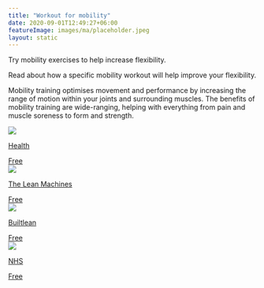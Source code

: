 ```yaml
---
title: "Workout for mobility"
date: 2020-09-01T12:49:27+06:00
featureImage: images/ma/placeholder.jpeg
layout: static
---
```


Try mobility exercises to help increase flexibility.

Read about how a specific mobility workout will help improve your flexibility.

Mobility training optimises movement and performance by increasing the range of motion within your joints and surrounding muscles. The benefits of mobility training are wide-ranging, helping with everything from pain and muscle soreness to form and strength.

<a class="ma-link" href="https://www.health.com/fitness/mobility-workout"><div class="ma-card ma-card-Health"><div class="ma-icon"><img src ="/images/icon-check.png"/></div><div class="ma-name"><p>Health</p></div><div class="ma-paid-text"><span>Free</span></div></div></a><a class="ma-link" href="https://www.youtube.com/watch?v=nFo5dOhlYUw"><div class="ma-card ma-card-Health"><div class="ma-icon"><img src ="/images/icon-check.png"/></div><div class="ma-name"><p>The Lean Machines</p></div><div class="ma-paid-text"><span>Free</span></div></div></a><a class="ma-link" href="https://www.builtlean.com/mobility-routine/"><div class="ma-card ma-card-Health"><div class="ma-icon"><img src ="/images/icon-check.png"/></div><div class="ma-name"><p>Builtlean</p></div><div class="ma-paid-text"><span>Free</span></div></div></a><a class="ma-link" href="https://www.nhs.uk/live-well/exercise/strength-and-flexibility-exercises/flexibility-exercises/"><div class="ma-card ma-card-Health"><div class="ma-icon"><img src ="/images/icon-check.png"/></div><div class="ma-name"><p>NHS</p></div><div class="ma-paid-text"><span>Free</span></div></div></a>  

<br/><br/>






